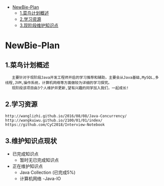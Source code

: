 <!-- GFM-TOC -->
* [NewBie-Plan](#NewBie-Plan)
    * [1.菜鸟计划概述](#1-菜鸟计划概述)
    * [2.学习资源](#2-学习资源)
    * [3.现阶段维护知识点](#3-维护知识点现状)
<!-- GFM-TOC -->

# NewBie-Plan
## 1.菜鸟计划概述
```
   主要针对于现阶段Java开发工程师开启的学习推荐和辅助，主要会从Java基础,MySQL,多线程,JVM,操作系统，计算机网络等方面做较为详细的学习探究。
   现阶段该项目由3个人维护并更新,望有兴趣的同学加入我们，一起成长!
```
## 2.学习资源  
```
http://wanglizhi.github.io/2016/08/08/Java-Concurrency/
http://wangkuiwu.github.io/2100/01/01/index/
https://github.com/CyC2018/Interview-Notebook
```
## 3.维护知识点现状
   - 已完成知识点
     - 暂时无已完成知识点
   - 正在维护知识点    
     - Java Collection (已完成5%)
     - 计算机网络
     -Java-IO
